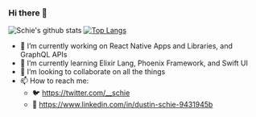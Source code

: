 ### Hi there 👋

![Schie's github stats](https://github-readme-stats.vercel.app/api?username=schie&show_icons=true&theme=radical&count_private=true)
[![Top Langs](https://github-readme-stats.vercel.app/api/top-langs/?username=schie&theme=radical&count_private=true&layout=compact)](https://github.com/anuraghazra/github-readme-stats)

- 🔭 I’m currently working on React Native Apps and Libraries, and GraphQL APIs
- 🌱 I’m currently learning Elixir Lang, Phoenix Framework, and Swift UI
- 👯 I’m looking to collaborate on all the things
- 📫 How to reach me:  
  - 🐦 https://twitter.com/__schie 
  - 💼 https://www.linkedin.com/in/dustin-schie-9431945b

<!--
**schie/schie** is a ✨ _special_ ✨ repository because its `README.md` (this file) appears on your GitHub profile.

Here are some ideas to get you started:

- 🔭 I’m currently working on React Native Apps and Libraries, and GraphQL APIs
- 🌱 I’m currently learning Elixir Lang, Phoenix Framework, and Swift UI
- 👯 I’m looking to collaborate on all the things
- 🤔 I’m looking for help with ...
- 💬 Ask me about ...
- 📫 How to reach me:  
  - 🐦 https://twitter.com/__schie 
  - 💼 https://www.linkedin.com/in/dustin-schie-9431945b
- 😄 Pronouns: ...
- ⚡ Fun fact: ...
-->
